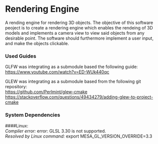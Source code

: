 # Rendering Engine
A rending engine for rendering 3D objects. The objective of this software peoject is to create a rendering engine which enables the rendeing of 3D models and implements a camera view to view said objects from any desirable point. The software should furthermore implement a user input, and make the objects clickable.

### Used Guides
GLFW was integrating as a submodule based the following guide:   
https://www.youtube.com/watch?v=ED-WUk440qc   

GLEW was integrating as a submodule based from the following git repository:   
https://github.com/Perlmint/glew-cmake   
https://stackoverflow.com/questions/49434279/adding-glew-to-project-cmake   

### System Dependencies
####Linux:   
*Compiler error:* error: GLSL 3.30 is not supported.   
*Resolved by Linux command:* export MESA_GL_VERSION_OVERRIDE=3.3   
